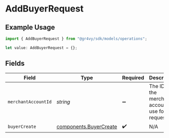 # AddBuyerRequest

## Example Usage

```typescript
import { AddBuyerRequest } from "@gr4vy/sdk/models/operations";

let value: AddBuyerRequest = {};
```

## Fields

| Field                                                            | Type                                                             | Required                                                         | Description                                                      |
| ---------------------------------------------------------------- | ---------------------------------------------------------------- | ---------------------------------------------------------------- | ---------------------------------------------------------------- |
| `merchantAccountId`                                              | *string*                                                         | :heavy_minus_sign:                                               | The ID of the merchant account to use for this request.          |
| `buyerCreate`                                                    | [components.BuyerCreate](../../models/components/buyercreate.md) | :heavy_check_mark:                                               | N/A                                                              |